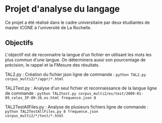 # Projet d'analyse du langage

Ce projet a été réalisé dans le cadre universitaire par deux étudiantes de master ICONE à l'université de La Rochelle.

## Objectifs

L'objectif est de reconnaitre la langue d'un fichier en utilisant les mots les plus commun d'une langue. On déterminera aussi son pourcentage de précision, le rappel et la FMesure des résultats.


TAL2.py : Création du fichier json
	ligne de commande : `python TAL2.py corpus_multi2/*/appr/*.html`
	
TAL2Test.py : Analyse d'un seul fichier et reconnaissance de la langue
	ligne de commande : `python TAL2test.py corpus_multi2/es/test/2009-01-09_celex_IP-09-26.es.html frequence.json 8`

TAL2TestAllFiles.py : Analyse de plusieurs fichiers
	ligne de commande : `python TAL2TestAllFiles.py 8 frequence.json corpus_multi2/*/test/*.html`